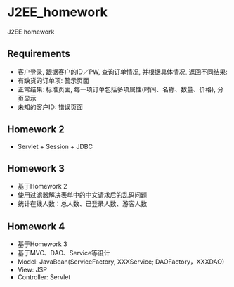 # J2EE_homework
J2EE homework

## Requirements
* 客户登录, 跟据客户的ID／PW, 查询订单情况, 并根据具体情况, 返回不同结果:
* 有缺货的订单项: 警示页面
* 正常结果: 标准页面, 每一项订单包括多项属性(时间、名称、数量、价格), 分页显示
* 未知的客户ID: 错误页面

## Homework 2
* Servlet + Session + JDBC

## Homework 3
* 基于Homework 2
* 使用过滤器解决表单中的中文请求后的乱码问题
* 统计在线人数：总人数、已登录人数、游客人数

## Homework 4
* 基于Homework 3
* 基于MVC、DAO、Service等设计
* Model: JavaBean(ServiceFactory, XXXService; DAOFactory，XXXDAO)
* View: JSP
* Controller: Servlet
